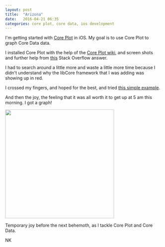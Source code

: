 ```yaml
---
layout: post
title:  "Arizona"
date:   2016-04-21 06:35
categories: core plot, core data, ios development
---
```


I'm getting started with [Core Plot](https://github.com/core-plot) in iOS. My goal is to use Core Plot to graph Core Data data. 

I installed Core Plot with the help of the [Core Plot wiki](https://github.com/core-plot/core-plot/wiki/Using-Core-Plot-in-an-Application), and screen shots and further help from [this](http://stackoverflow.com/questions/28236419/ios-coreplot-how-to-install) Stack Overflow answer. 

I had to search around a little more and waste a little more time because I didn't understand why the libCore framework that I was adding was showing up in red. 

I crossed my fingers, and hoped for the best, and tried [this simple example](http://www.mobdevel.com/?p=96). 

And then the joy, the feeling that it was all worth it to get up at 5 am this morning. I got a graph! 

<img src="http://khasachi.com/images/photos/coreplot.png" style="width: 350px;"/>

Temporary joy before the next behemoth, as I tackle Core Plot and Core Data. 

NK

















